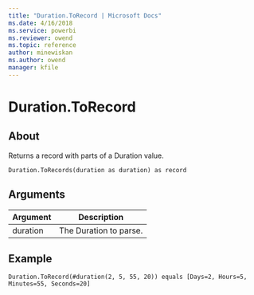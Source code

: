 ```yaml
---
title: "Duration.ToRecord | Microsoft Docs"
ms.date: 4/16/2018
ms.service: powerbi
ms.reviewer: owend
ms.topic: reference
author: minewiskan
ms.author: owend
manager: kfile
---
```

# Duration.ToRecord

  
## About  
Returns a record with parts of a Duration value.  
  
```  
Duration.ToRecords(duration as duration) as record  
```  
  
## Arguments  
  
|Argument|Description|  
|------------|---------------|  
|duration|The Duration to parse.|  
  
## Example  
  
```  
Duration.ToRecord(#duration(2, 5, 55, 20)) equals [Days=2, Hours=5, Minutes=55, Seconds=20]  
```  
